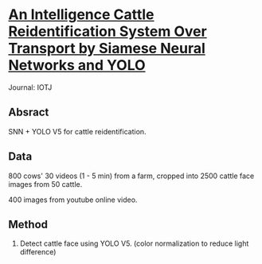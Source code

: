 # [An Intelligence Cattle Reidentification System Over Transport by Siamese Neural Networks and YOLO](https://ieeexplore.ieee.org/abstract/document/10188912/authors#authors)

Journal: IOTJ

## Absract

SNN + YOLO V5 for cattle reidentification.

## Data
800 cows' 30 videos (1 - 5 min) from a farm, cropped into 2500 cattle face images from 50 cattle.

400 images from youtube online video.


## Method
1. Detect cattle face using YOLO V5. (color normalization to reduce light difference)